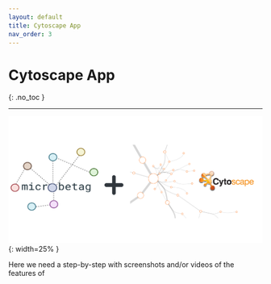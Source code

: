 ```yaml
---
layout: default
title: Cytoscape App
nav_order: 3
---
```


# Cytoscape App
{: .no_toc }

---



![microbetag CyApp](../assets/images/cyApp.png){: width=25% }



Here we need a step-by-step with screenshots and/or videos of the features of 


